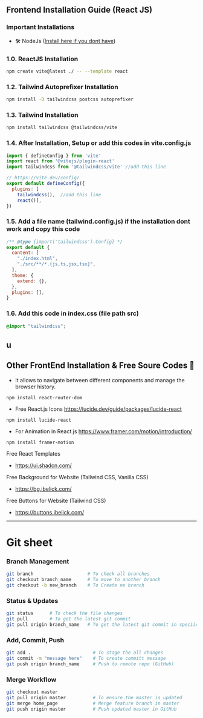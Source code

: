 ## Frontend Installation Guide (React JS)

### Important Installations

- 🛠️ NodeJs ([Install here if you dont have](https://nodejs.org/en/download))

### 1.0. ReactJS Installation

```bash
npm create vite@latest ./ -- --template react
```
### 1.2. Tailwind Autoprefixer Installation
```bash
npm install -D tailwindcss postcss autoprefixer
```
### 1.3. Tailwind Installation
```bash
npm install tailwindcss @tailwindcss/vite
```

### 1.4. After Installation, Setup or add this codes in vite.config.js
```js
import { defineConfig } from 'vite'
import react from '@vitejs/plugin-react'
import tailwindcss from '@tailwindcss/vite' //add this line

// https://vite.dev/config/
export default defineConfig({
  plugins: [
    tailwindcss(),  //add this line 
    react()],
})
```
### 1.5. Add a file name (tailwind.config.js) if the installation dont work and copy this code

```js
/** @type {import('tailwindcss').Config} */
export default {
  content: [
    "./index.html",
    "./src/**/*.{js,ts,jsx,tsx}",
  ],
  theme: {
    extend: {},
  },
  plugins: [],
}
```
### 1.6. Add this code in index.css (file path src)
```css
@import "tailwindcss";
```
u
---
## Other FrontEnd Installation & Free Soure Codes :notebook_with_decorative_cover:

- It allows to navigate between different components and manage the browser history.
```
npm install react-router-dom
```
- Free React.js Icons
https://lucide.dev/guide/packages/lucide-react

```
npm install lucide-react
```

- For Animation in React.js
https://www.framer.com/motion/introduction/

```
npm install framer-motion
```

Free React Templates

- https://ui.shadcn.com/

Free Background for Website (Tailwind CSS, Vanilla CSS)

- https://bg.ibelick.com/

Free Buttons for Website (Tailwind CSS)

- https://buttons.ibelick.com/
---

# Git sheet

### Branch Management
```bash
git branch                    # To check all branches
git checkout branch_name      # To move to another branch
git checkout -b new_branch    # To Create ne branch
```

### Status & Updates
```bash
git status      # To check the file changes
git pull        # To get the latest git commit
git pull origin branch_name   # To get the latest git commit in speciic branch
```

### Add, Commit, Push
```bash
git add .                       # To stage the all changes
git commit -m "message here"    # To create committ message
git push origin branch_name     # Push to remote repo (GitHub)
```


### Merge Workflow
```bash
git checkout master
git pull origin master          # To ensure the master is updated
git merge home_page             # Merge feature branch in master
git push origin master          # Push updated master in GitHub
```
